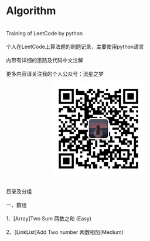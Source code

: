 # Algorithm
<br>Training of LeetCode by python</br>
<br>个人在LeetCode上算法题的刷题记录，主要使用python语言</br>
<br>内带有详细的思路及代码中文注解</br>
<br>更多内容请关注我的个人公众号：流星之梦</br>
<div align=center><img src="https://raw.githubusercontent.com/MeteorDream/Algorithm/master/Picture/MeteorDream.jpg" width="50%" height="50%"></div>

<br>目录及分组 </br>
<br>一、数组 </br>
<br> 1、[Array]Two Sum 两数之和 (Easy)</br>
<br> 2、[LinkList]Add Two number 两数相加(Medium)</br>
<br> </br>
